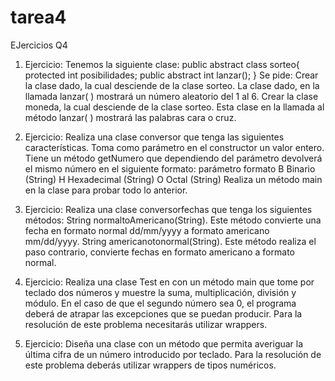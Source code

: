 # tarea4
EJercicios Q4

1. Ejercicio: Tenemos la siguiente clase:
public abstract class sorteo{
protected int posibilidades;
public abstract int lanzar();
}
Se pide:
Crear la clase dado, la cual desciende de la clase sorteo. La clase dado, en la llamada lanzar( ) mostrará un número aleatorio del 1 al 6.
Crear la clase moneda, la cual desciende de la clase sorteo. Esta clase en la llamada al método lanzar( ) mostrará las palabras cara o cruz.

2. Ejercicio:
Realiza una clase conversor que tenga las siguientes características.
Toma como parámetro en el constructor un valor entero.
Tiene un método getNumero que dependiendo del parámetro devolverá el mismo número en el siguiente formato:
parámetro  formato 
B          Binario (String)
H          Hexadecimal (String)
O          Octal (String)
Realiza un método main en la clase para probar todo lo anterior.

3. Ejercicio: Realiza una clase conversorfechas que tenga los siguientes métodos:
String normaltoAmericano(String). Este método convierte una fecha en formato normal dd/mm/yyyy a formato americano mm/dd/yyyy.
String americanotonormal(String). Este método realiza el paso contrario, convierte fechas en formato americano a formato normal.

6. Ejercicio: Realiza una clase Test en con un método main que tome por teclado dos números y muestre la suma, multiplicación, división y módulo. En el caso de que el segundo número sea
0, el programa deberá de atrapar las excepciones que se puedan producir. Para la resolución de este problema necesitarás utilizar wrappers.

7. Ejercicio: Diseña una clase con un método que permita averiguar la última cifra de un número introducido por teclado. Para la resolución de este problema deberás utilizar wrappers de tipos
numéricos.
